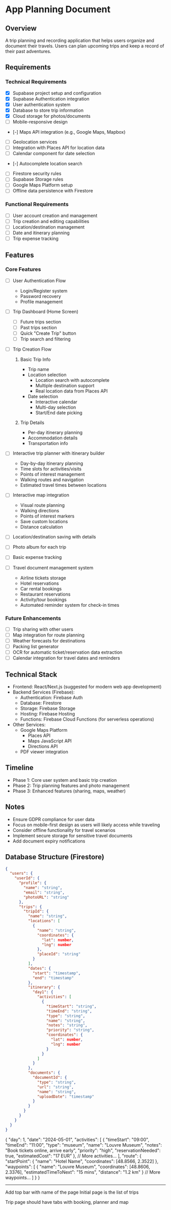 
# App Planning Document

## Overview
A trip planning and recording application that helps users organize and document their travels. Users can plan upcoming trips and keep a record of their past adventures.

## Requirements
### Technical Requirements
- [x] Supabase project setup and configuration
- [x] Supabase Authentication integration
- [x] User authentication system
- [x] Database to store trip information
- [x] Cloud storage for photos/documents
- [ ] Mobile-responsive design
- [-] Maps API integration (e.g., Google Maps, Mapbox)
- [ ] Geolocation services
- [ ] Integration with Places API for location data
- [ ] Calendar component for date selection
- [-] Autocomplete location search
- [ ] Firestore security rules
- [ ] Supabase Storage rules
- [ ] Google Maps Platform setup
- [ ] Offline data persistence with Firestore

### Functional Requirements
- [ ] User account creation and management
- [ ] Trip creation and editing capabilities
- [ ] Location/destination management
- [ ] Date and itinerary planning
- [ ] Trip expense tracking

## Features
### Core Features
- [ ] User Authentication Flow
    - Login/Register system
    - Password recovery
    - Profile management

- [ ] Trip Dashboard (Home Screen)
    - [ ] Future trips section
    - [ ] Past trips section
    - [ ] Quick "Create Trip" button
    - [ ] Trip search and filtering

- [ ] Trip Creation Flow
    1. Basic Trip Info
        - Trip name
        - Location selection
            - Location search with autocomplete
            - Multiple destination support
            - Real location data from Places API
        - Date selection
            - Interactive calendar
            - Multi-day selection
            - Start/End date picking
   
    2. Trip Details
        - Per-day itinerary planning
        - Accommodation details
        - Transportation info

- [ ] Interactive trip planner with itinerary builder
    - Day-by-day itinerary planning
    - Time slots for activities/visits
    - Points of interest management
    - Walking routes and navigation
    - Estimated travel times between locations
- [ ] Interactive map integration
    - Visual route planning
    - Walking directions
    - Points of interest markers
    - Save custom locations
    - Distance calculation
- [ ] Location/destination saving with details
- [ ] Photo album for each trip
- [ ] Basic expense tracking
- [ ] Travel document management system
    - Airline tickets storage
    - Hotel reservations
    - Car rental bookings
    - Restaurant reservations
    - Activity/tour bookings
    - Automated reminder system for check-in times

### Future Enhancements
- [ ] Trip sharing with other users
- [ ] Map integration for route planning
- [ ] Weather forecasts for destinations
- [ ] Packing list generator
- [ ] OCR for automatic ticket/reservation data extraction
- [ ] Calendar integration for travel dates and reminders

## Technical Stack
- Frontend: React/Next.js (suggested for modern web app development)
- Backend Services (Firebase):
    - Authentication: Firebase Auth
    - Database: Firestore
    - Storage: Firebase Storage
    - Hosting: Firebase Hosting
    - Functions: Firebase Cloud Functions (for serverless operations)
- Other Services:
    - Google Maps Platform
        - Places API
        - Maps JavaScript API
        - Directions API
    - PDF viewer integration

## Timeline
- Phase 1: Core user system and basic trip creation
- Phase 2: Trip planning features and photo management
- Phase 3: Enhanced features (sharing, maps, weather)

## Notes
- Ensure GDPR compliance for user data
- Focus on mobile-first design as users will likely access while traveling
- Consider offline functionality for travel scenarios
- Implement secure storage for sensitive travel documents
- Add document expiry notifications

## Database Structure (Firestore)
```json
{
  "users": {
    "userId": {
      "profile": {
        "name": "string",
        "email": "string",
        "photoURL": "string"
      },
      "trips": {
        "tripId": {
          "name": "string",
          "locations": [
            {
              "name": "string",
              "coordinates": {
                "lat": number,
                "lng": number
              },
              "placeId": "string"
            }
          ],
          "dates": {
            "start": "timestamp",
            "end": "timestamp"
          },
          "itinerary": {
            "day1": {
              "activities": [
                {
                  "timeStart": "string",
                  "timeEnd": "string",
                  "type": "string",
                  "name": "string",
                  "notes": "string",
                  "priority": "string",
                  "coordinates": {
                    "lat": number,
                    "lng": number
                  }
                }
              ]
            }
          },
          "documents": {
            "documentId": {
              "type": "string",
              "url": "string",
              "name": "string",
              "uploadDate": "timestamp"
            }
          }
        }
      }
    }
  }
}
```

{
  "day": 1,
  "date": "2024-05-01",
  "activities": [
    {
      "timeStart": "09:00",
      "timeEnd": "11:00",
      "type": "museum",
      "name": "Louvre Museum",
      "notes": "Book tickets online, arrive early",
      "priority": "high",
      "reservationNeeded": true,
      "estimatedCost": "17 EUR"
    },
    // More activities...
  ],
  "route": {
    "startPoint": {
      "name": "Hotel Name",
      "coordinates": [48.8566, 2.3522]
    },
    "waypoints": [
      {
        "name": "Louvre Museum",
        "coordinates": [48.8606, 2.3376],
        "estimatedTimeToNext": "15 mins",
        "distance": "1.2 km"
      }
      // More waypoints...
    ]
  }
}


-----------

Add top bar with name of the page
Initial page is the list of trips

Trip page should have tabs with booking, planner and map
